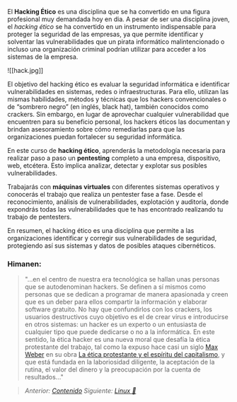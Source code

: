 El **Hacking Ético** es una disciplina que se ha convertido en una figura profesional muy demandada hoy en dia. A pesar de ser una disciplina joven, el *hacking ético* se ha convertido en un instrumento indispensable para proteger la seguridad de las empresas, ya que permite identificar y solventar las vulnerabilidades que un pirata informático malintencionado o incluso una organización criminal podrían utilizar para acceder a los sistemas de la empresa.

![[hack.jpg]]

El objetivo del hacking ético es evaluar la seguridad informática e identificar vulnerabilidades en sistemas, redes o infraestructuras. Para ello, utilizan las mismas habilidades, métodos y técnicas que los hackers convencionales o de “sombrero negro” (en inglés, black hat), también conocidos como crackers. Sin embargo, en lugar de aprovechar cualquier vulnerabilidad que encuentren para su beneficio personal, los hackers éticos las documentan y brindan asesoramiento sobre cómo remediarlas para que las organizaciones puedan fortalecer su seguridad informática.

En este curso de **hacking ético**, aprenderás la metodología necesaria para realizar paso a paso un **pentesting** completo a una empresa, dispositivo, web, etcétera. Esto implica analizar, detectar y explotar sus posibles vulnerabilidades. 

Trabajarás con **máquinas virtuales** con diferentes sistemas operativos y conocerás el trabajo que realiza un pentester fase a fase. Desde el reconocimiento, análisis de vulnerabilidades, explotación y auditoría, donde expondrás todas las vulnerabilidades que te has encontrado realizando tu trabajo de pentesters.

En resumen, el hacking ético es una disciplina que permite a las organizaciones identificar y corregir sus vulnerabilidades de seguridad, protegiendo así sus sistemas y datos de posibles ataques cibernéticos.

### Himanen:

> "...en el centro de nuestra era tecnológica se hallan unas personas que se autodenominan hackers. Se definen a sí mismos como personas que se dedican a programar de manera apasionada y creen que es un deber para ellos compartir la información y elaborar software gratuito. No hay que confundirlos con los crackers, los usuarios destructivos cuyo objetivo es el de crear virus e introducirse en otros sistemas: un hacker es un experto o un entusiasta de cualquier tipo que puede dedicarse o no a la informática. En este sentido, la ética hacker es una nueva moral que desafía la ética protestante del trabajo, tal como la expuso hace casi un siglo [Max Weber](https://es.wikipedia.org/wiki/Max_Weber "Max Weber") en su obra [La ética protestante y el espíritu del capitalismo](https://es.wikipedia.org/wiki/La_%C3%A9tica_protestante_y_el_esp%C3%ADritu_del_capitalismo "La ética protestante y el espíritu del capitalismo"), y que está fundada en la laboriosidad diligente, la aceptación de la rutina, el valor del dinero y la preocupación por la cuenta de resultados..."

> *Anterior: [Contenido](1.%20Contenido%20📃.md)*
> *Siguiente: [Linux 🐧](3.%20Linux%20🐧.md)*

